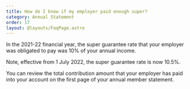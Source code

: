 ```yaml
---
title: How do I know if my employer paid enough super?
category: Annual Statement
order: 17
layout: @layouts/FaqPage.astro
---
```


In the 2021-22 financial year, the super guarantee rate that your employer was obligated to pay was 10% of your annual income.

Note, effective from 1 July 2022, the super guarantee rate is now 10.5%.

You can review the total contribution amount that your employer has paid into your account on the first page of your annual member statement.
